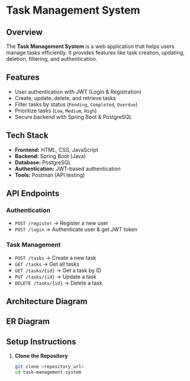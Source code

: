# Task Management System

## Overview
The **Task Management System** is a web application that helps users manage tasks efficiently. It provides features like task creation, updating, deletion, filtering, and authentication.

## Features
- User authentication with JWT (Login & Registration)
- Create, update, delete, and retrieve tasks
- Filter tasks by status (`Pending`, `Completed`, `Overdue`)
- Prioritize tasks (`Low`, `Medium`, `High`)
- Secure backend with Spring Boot & PostgreSQL

## Tech Stack
- **Frontend:** HTML, CSS, JavaScript
- **Backend:** Spring Boot (Java)
- **Database:** PostgreSQL
- **Authentication:** JWT-based authentication
- **Tools:** Postman (API testing)

## API Endpoints

### Authentication
- `POST /register` → Register a new user
- `POST /login` → Authenticate user & get JWT token

### Task Management
- `POST /tasks` → Create a new task
- `GET /tasks` → Get all tasks
- `GET /tasks/{id}` → Get a task by ID
- `PUT /tasks/{id}` → Update a task
- `DELETE /tasks/{id}` → Delete a task

## Architecture Diagram


## ER Diagram


## Setup Instructions
1. **Clone the Repository**
   ```bash
   git clone <repository_url>
   cd task-management-system

